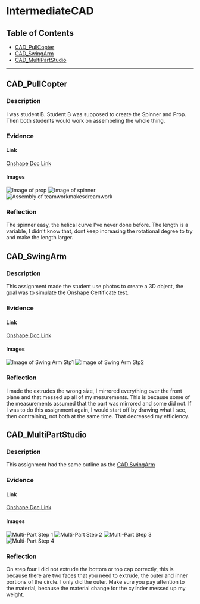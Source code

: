# IntermediateCAD
## Table of Contents
* [CAD_PullCopter](#CAD_PullCopter)
* [CAD_SwingArm](#CAD_SwingArm)
* [CAD_MultiPartStudio](#CAD_MultiPartStudio)
---
## CAD_PullCopter
### Description
I was student B. Student B was supposed to create the Spinner and Prop. Then both students would work on assembeling the whole thing.
### Evidence
#### Link
[Onshape Doc Link](https://cvilleschools.onshape.com/documents/4dfdda2c1ff889c8dcbb4703/w/cb4eb8bae6270a91f983b4f1/e/7a28a22105602e994b2ce8f2)
#### Images
![Image of prop](https://raw.githubusercontent.com/VeganPorkChop/IntermediateCAD/main/Screenshot%202022-10-24%20152548.png)
![Image of spinner](https://raw.githubusercontent.com/VeganPorkChop/IntermediateCAD/main/Screenshot%202022-10-24%20152559.png)
![Assembly of teamworkmakesdreamwork](https://raw.githubusercontent.com/VeganPorkChop/IntermediateCAD/main/Screenshot%202022-10-24%20154527.png)
### Reflection
The spinner easy, the helical curve I've never done before. The length is a variable, I didn't know that, dont keep increasing the rotational degree to try and make the length larger.
## CAD_SwingArm
### Description
This assignment made the student use photos to create a 3D object, the goal was to simulate the Onshape Certificate test.
### Evidence
#### Link
[Onshape Doc Link](https://cvilleschools.onshape.com/documents/3cb84e7119cdffa44e5c4ac2/w/ca95ad765ab4597accf907b3/e/47eb486de1c8b3344547e29c)
#### Images
![Image of Swing Arm Stp1](https://raw.githubusercontent.com/VeganPorkChop/IntermediateCAD/main/Screenshot%202022-10-24%20153134.png)
![Image of Swing Arm Stp2](https://raw.githubusercontent.com/VeganPorkChop/IntermediateCAD/main/Screenshot%202022-10-24%20153151.png)
### Reflection
I made the extrudes the wrong size, I mirrored everything over the front plane and that messed up all of my mesurements. This is because some of the measurements assumed that the part was mirrored and some did not. If I was to do this assignment again, I would start off by drawing what I see, then contraining, not both at the same time. That decreased my efficiency.
## CAD_MultiPartStudio
### Description
This assignment had the same outline as the [CAD SwingArm](#Cad_SwingArm)
### Evidence
#### Link
[Onshape Doc Link](https://cvilleschools.onshape.com/documents/21dda76748c3bea6f1b29d41/w/76b9e1e43b147e63ed66770c/e/aa32112cdc3240a29b7b2b40)
#### Images
![Multi-Part Step 1](https://raw.githubusercontent.com/VeganPorkChop/IntermediateCAD/main/Screenshot%202022-10-24%20153522.png)
![Multi-Part Step 2](https://raw.githubusercontent.com/VeganPorkChop/IntermediateCAD/main/Screenshot%202022-10-24%20153532.png)
![Multi-Part Step 3](https://raw.githubusercontent.com/VeganPorkChop/IntermediateCAD/main/Screenshot%202022-10-24%20153543.png)
![Multi-Part Step 4](https://raw.githubusercontent.com/VeganPorkChop/IntermediateCAD/main/Screenshot%202022-10-24%20153554.png)
### Reflection
On step four I did not extrude the bottom or top cap correctly, this is because there are two faces that you need to extrude, the outer and inner portions of the circle. I only did the outer. Make sure you pay attention to the material, because the material change for the cylinder messed up my weight.
